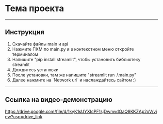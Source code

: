 # Тема проекта

<hr>

## Инструкция
1. Скачайте файлы main и api
2. Нажмите ПКМ по main.py и в контекстном меню откройте терминалом
3. Напишите "pip install streamlit", чтобы установить библиотеку streamlit
4. Дождитесь установки
5. После установки, там же напишите "streamlit run .\main.py"
6. Далее нажмите на 'Network url' и наслаждайтесь сайтом :)

<hr>

## Ссылка на видео-демонстрацию
https://drive.google.com/file/d/1kyK1sUYXIcPF1sjDwmvdQaQ9KKZAp2xV/view?usp=drive_link
